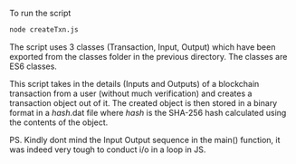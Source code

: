 To run the script

```bash
node createTxn.js
```

The script uses 3 classes (Transaction, Input, Output) which have been exported from the classes folder in the previous directory. The classes are ES6 classes.

This script takes in the details (Inputs and Outputs) of a blockchain transaction from a user (without much verification) and creates a transaction object out of it. The created object is then stored in a binary format in a *hash*.dat file where *hash* is the SHA-256 hash calculated using the contents of the object.

PS. Kindly dont mind the Input Output sequence in the main() function, it was indeed very tough to conduct i/o in a loop in JS.